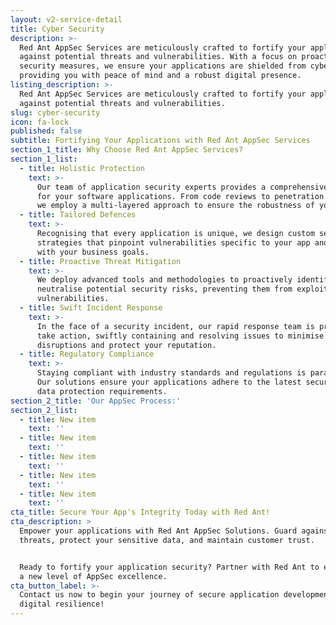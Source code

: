 ```yaml
---
layout: v2-service-detail
title: Cyber Security
description: >-
  Red Ant AppSec Services are meticulously crafted to fortify your applications
  against potential threats and vulnerabilities. With a focus on proactive
  security measures, we ensure your applications are shielded from cyber risks,
  providing you with peace of mind and a robust digital presence.
listing_description: >-
  Red Ant AppSec Services are meticulously crafted to fortify your applications
  against potential threats and vulnerabilities.
slug: cyber-security
icon: fa-lock
published: false
subtitle: Fortifying Your Applications with Red Ant AppSec Services
section_1_title: Why Choose Red Ant AppSec Services?
section_1_list:
  - title: Holistic Protection
    text: >-
      Our team of application security experts provides a comprehensive shield
      for your software applications. From code reviews to penetration testing,
      we employ a multi-layered approach to ensure the robustness of your apps.
  - title: Tailored Defences
    text: >-
      Recognising that every application is unique, we design custom security
      strategies that pinpoint vulnerabilities specific to your app and align
      with your business goals.
  - title: Proactive Threat Mitigation
    text: >-
      We deploy advanced tools and methodologies to proactively identify and
      neutralise potential security risks, preventing them from exploiting
      vulnerabilities.
  - title: Swift Incident Response
    text: >-
      In the face of a security incident, our rapid response team is primed to
      take action, swiftly containing and resolving issues to minimise
      disruptions and protect your reputation.
  - title: Regulatory Compliance
    text: >-
      Staying compliant with industry standards and regulations is paramount.
      Our solutions ensure your applications adhere to the latest security and
      data protection requirements.
section_2_title: 'Our AppSec Process:'
section_2_list:
  - title: New item
    text: ''
  - title: New item
    text: ''
  - title: New item
    text: ''
  - title: New item
    text: ''
  - title: New item
    text: ''
cta_title: Secure Your App's Integrity Today with Red Ant!
cta_description: >
  Empower your applications with Red Ant AppSec Solutions. Guard against cyber
  threats, protect your sensitive data, and maintain customer trust.


  Ready to fortify your application security? Partner with Red Ant to experience
  a new level of AppSec excellence. 
cta_button_label: >-
  Contact us now to begin your journey of secure application development and
  digital resilience!
---
```








